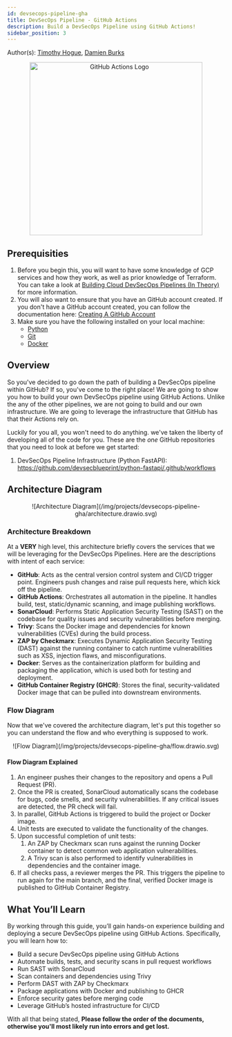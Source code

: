 ```yaml
---
id: devsecops-pipeline-gha
title: DevSecOps Pipeline - GitHub Actions
description: Build a DevSecOps Pipeline using GitHub Actions!
sidebar_position: 3
---
```


Author(s): [Timothy Hogue], [Damien Burks]

<!-- markdownlint-disable MD033 -->
<p align="center">
   <img src="/img/projects/devsecops-pipeline-gha/gha_logo.svg" alt="GitHub Actions Logo" width="400" />
</p>

## Prerequisities

1. Before you begin this, you will want to have some knowledge of GCP services and how they work, as well as prior knowledge of Terraform. You can take a look at [Building Cloud DevSecOps Pipelines (In Theory)](../../blueprint/implementing-cloud-devsecops.md#other-infrastructure-as-code-iac-languages) for more information.
1. You will also want to ensure that you have an GitHub account created. If you don't have a GitHub account created, you can follow the documentation here: [Creating A GitHub Account](https://docs.github.com/en/get-started/start-your-journey/creating-an-account-on-github)
1. Make sure you have the following installed on your local machine:
   - [Python](https://www.python.org/downloads/)
   - [Git](https://git-scm.com/downloads)
   - [Docker](https://docs.docker.com/engine/install/)

## Overview

So you've decided to go down the path of building a DevSecOps pipeline within GitHub? If so, you've come to the right place! We are going to show you how to build your own DevSecOps pipeline using GitHub Actions. Unlike the any of the other pipelines, we are not going to build and our own infrastructure. We are going to leverage the infrastructure that GitHub has that their Actions rely on.

Luckily for you all, you won't need to do anything. we've taken the liberty of developing all of the code for you. These are the _one_ GitHub repositories that you need to look at before we get started:

1. DevSecOps Pipeline Infrastructure (Python FastAPI): https://github.com/devsecblueprint/python-fastapi/.github/workflows

## Architecture Diagram

<p align="center">
![Architecture Diagram](/img/projects/devsecops-pipeline-gha/architecture.drawio.svg)
</p>

### Architecture Breakdown

At a **VERY** high level, this architecture briefly covers the services that we will be leveraging for the DevSecOps Pipelines. Here are the descriptions with intent of each service:

- **GitHub**: Acts as the central version control system and CI/CD trigger point. Engineers push changes and raise pull requests here, which kick off the pipeline.
- **GitHub Actions**: Orchestrates all automation in the pipeline. It handles build, test, static/dynamic scanning, and image publishing workflows.
- **SonarCloud**: Performs Static Application Security Testing (SAST) on the codebase for quality issues and security vulnerabilities before merging.
- **Trivy**: Scans the Docker image and dependencies for known vulnerabilities (CVEs) during the build process.
- **ZAP by Checkmarx**: Executes Dynamic Application Security Testing (DAST) against the running container to catch runtime vulnerabilities such as XSS, injection flaws, and misconfigurations.
- **Docker**: Serves as the containerization platform for building and packaging the application, which is used both for testing and deployment.
- **GitHub Container Registry (GHCR)**: Stores the final, security-validated Docker image that can be pulled into downstream environments.

### Flow Diagram

Now that we've covered the architecture diagram, let's put this together so you can understand the flow and who everything is supposed to work.

<p align="center">
![Flow Diagram](/img/projects/devsecops-pipeline-gha/flow.drawio.svg)
</p>

#### Flow Diagram Explained

1. An engineer pushes their changes to the repository and opens a Pull Request (PR).
1. Once the PR is created, SonarCloud automatically scans the codebase for bugs, code smells, and security vulnerabilities. If any critical issues are detected, the PR check will fail.
1. In parallel, GitHub Actions is triggered to build the project or Docker image.
1. Unit tests are executed to validate the functionality of the changes.
1. Upon successful completion of unit tests:
   1. An ZAP by Checkmarx scan runs against the running Docker container to detect common web application vulnerabilities.
   1. A Trivy scan is also performed to identify vulnerabilities in dependencies and the container image.
1. If all checks pass, a reviewer merges the PR. This triggers the pipeline to run again for the main branch, and the final, verified Docker image is published to GitHub Container Registry.

## What You’ll Learn

By working through this guide, you’ll gain hands-on experience building and deploying a secure DevSecOps pipeline using GitHub Actions. Specifically, you will learn how to:

- Build a secure DevSecOps pipeline using GitHub Actions
- Automate builds, tests, and security scans in pull request workflows
- Run SAST with SonarCloud
- Scan containers and dependencies using Trivy
- Perform DAST with ZAP by Checkmarx
- Package applications with Docker and publishing to GHCR
- Enforce security gates before merging code
- Leverage GitHub’s hosted infrastructure for CI/CD

With all that being stated, **Please follow the order of the documents, otherwise you'll most likely run into errors and get lost.**

<!-- markdownlint-enable MD033 -->

[Damien Burks]: https://www.youtube.com/@damienjburks
[Timothy Hogue]: https://www.linkedin.com/in/timothy-hogue-2b2722230/
